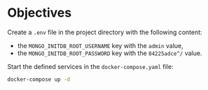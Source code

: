 # Objectives

Create a `.env` file in the project directory with the following content:

- the `MONGO_INITDB_ROOT_USERNAME` key with the `admin` value,
- the `MONGO_INITDB_ROOT_PASSWORD` key with the `84225adce^/` value.

Start the defined services in the `docker-compose.yaml` file:

```bash
docker-compose up -d
```
